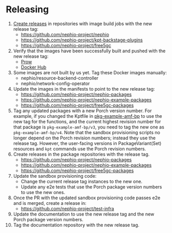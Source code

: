 # Releasing

1. [Create releases](https://github.com/nephio-project/test-infra/tree/main/assets)
   in repositories with image build jobs with the new release tag:
   - https://github.com/nephio-project/nephio
   - https://github.com/nephio-project/kpt-backstage-plugins
   - https://github.com/nephio-project/free5gc
1. Verify that the images have been successfully built and pushed with the new
   release tag:
   - [Prow](https://prow.nephio.io)
   - [Docker Hub](https://hub.docker.com/u/nephio)
1. Some images are not built by us yet. Tag these Docker images manually:
   - nephio/resource-backend-controller
   - nephio/network-config-operator
1. Update the images in the manifests to point to the new release tag:
   - https://github.com/nephio-project/nephio-packages
   - https://github.com/nephio-project/nephio-example-packages
   - https://github.com/nephio-project/free5gc-packages
1. Tag any updated packages with a new Porch version number. For example, if you
   changed the Kptfile in [pkg-example-amf-bp](https://github.com/nephio-project/free5gc-packages/tree/main/pkg-example-amf-bp)
   to use the new tag for the functions, and the current highest revision number
   for that package is `pkg-example-amf-bp/v3`, you need to tag the new one as
   `pkg-example-amf-bp/v4`. Note that the sandbox provisioning scripts no longer
   depend on the Porch revision numbers; instead they use the release tag.
   However, the user-facing versions in PackageVariant(Set) resources and `kpt`
   commands use the Porch revision numbers.
1. Create releases in the package repositories with the release tag.
   - https://github.com/nephio-project/nephio-packages
   - https://github.com/nephio-project/nephio-example-packages
   - https://github.com/nephio-project/free5gc-packages
1. Update the sandbox provisioning code:
   - Change the current release tag instances to the new one.
   - Update any e2e tests that use the Porch package version numbers to use the
     new ones.
1. Once the PR with the updated sandbox provisioning code passes e2e and is
   merged, create a release in:
   - https://github.com/nephio-project/test-infra
1. Update the documentation to use the new release tag and the new Porch package
   version numbers.
1. Tag the documentation repository with the new release tag.

